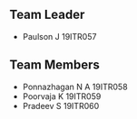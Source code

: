 ## Team Leader
- Paulson J 19ITR057
## Team Members
- Ponnazhagan N A 19ITR058
- Poorvaja K 19ITR059
- Pradeev S 19ITR060
